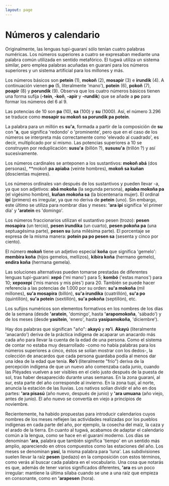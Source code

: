 ```yaml
---
layout: page
---
```


# Números y calendario

Originalmente, las lenguas tupí-guaraní sólo tenían cuatro palabras numéricas. Los números superiores a cuatro se expresaban mediante una palabra común utilizada en sentido metafórico. El tugwá utiliza un sistema similar, pero emplea palabras acuñadas en guaraní para los números superiores y un sistema artificial para los millones y más.

Los números básicos son **petein** (1), **mokoñ** (2), **mosapir** (3) e **irundik** (4). A continuación vienen **po** (5, literalmente 'mano'), **potein** (6), **pokoñ** (7), **poapir** (8) y **porundik** (9). Observa que los cuatro números básicos tienen una forma sufija (**-tein**, **-koñ**, **-apir** y **-rundik**) que se añade a **po** para formar los números del 6 al 9.

Las potencias de 10 son **pa** (10), **sa** (100) y **su** (1000). Así, el número 3.296 se traduce como **mosapir su mokoñ sa porundik pa potein**.

La palabra para un millón es **su'a**, formada a partir de la composición de **su** con **'a**, que significa 'redondo' o 'prominente', pero que en el caso de los números se interpreta más correctamente como 'elevado al cuadrado', es decir, multiplicado por sí mismo. Las potencias superiores a 10 se construyen por reduplicación: **susu'a** (billón ?), **sususu'a** (trillón ?) y así sucesivamente.

Los números cardinales se anteponen a los sustantivos: **mokoñ abá** (dos personas), **mokoñ **pa apiaba** (veinte hombres), **mokoñ sa kuñan** (doscientas mujeres).

Los números ordinales van después de los sustantivos y pueden llevar -a, ya que son adjetivos: **abá mokoña** (la segunda persona), **apiaba mokoña pa** (el vigésimo hombre), **kuñan mokoña sa** (la bicentenaria mujer). El ordinal **ipí** (primero) es irregular, ya que no deriva de **petein** (uno). Sin embargo, este último se utiliza para nombrar días y meses: **'ara ipí** significa 'el primer día' y **'aratein** es 'domingo'.

Los números fraccionarios utilizan el sustantivo pesen (trozo): **pesen mosapira** (un tercio), **pesen irundika** (un cuarto), **pesen pokoña pa** (una septuagésima parte), **pesen su** (una milésima parte). El porcentaje se expresa de la misma manera: **potein pa po pesen sa** (sesenta y cinco por ciento).

El número **mokoñ** tiene un adjetivo especial **koña** que significa 'gemelo': **membira koña** (hijos gemelos, mellizos), **kibira koña** (hermano gemelo), **endira koña** (hermana gemela).

Las soluciones alternativas pueden tomarse prestadas de diferentes lenguas tupí-guaraní: **xepó** ('mi mano') para 5; **kombó** ('estas manos') para 10; **xepoxepí** ('mis manos y mis pies') para 20. También se puede hacer referencia a las potencias de 1.000 por su orden: **su'a mokoña** (mil millones), **su'a mosapira** (billón), **su'a irundika** (cuatrillón), **su'a po** (quintillón), **su'a potein** (sextillón), **su'a pokoña** (septillón), etc.

Los sufijos numéricos son elementos formativos en los nombres de los días de la semana (desde **'aratein**, 'domingo', hasta **'arapomokoña**, 'sábado') y de los meses (desde **yasitein**, 'enero', hasta **yasipamokoña**, 'diciembre').

Hay dos palabras que significan "año": **akayú** y **ro'i**. **Akayú** (literalmente 'anacardo') deriva de la práctica indígena de acaparar un anacardo más cada año para llevar la cuenta de la edad de una persona. Como el sistema de contar no estaba muy desarrollado -como no había palabras para los números superiores a cinco, éstos se solían mostrar con los dedos-, la colección de anacardos que cada persona guardaba podía al menos dar una idea de la edad que tenía. **Ro'i** (literalmente "frío") deriva de la percepción indígena de que un nuevo año comenzaba cada junio, cuando las Pléyades vuelven a ser visibles en el cielo justo después de la puesta de sol, tras haber desaparecido durante unas semanas. En la zona guaraní, al sur, esta parte del año corresponde al invierno. En la zona tupí, al norte, anuncia la estación de las lluvias. Los nativos solían dividir el año en dos partes: **'ara pisasú** (año nuevo, después de junio) y **'ara umuana** (año viejo, antes de junio). El año nuevo se convertía en viejo a principios de noviembre.

Recientemente, ha habido propuestas para introducir calendarios cuyos nombres de los meses reflejen las actividades realizadas por los pueblos indígenas en cada parte del año, por ejemplo, la cosecha del maíz, la caza y el arado de la tierra. En cuanto al tugwá, acabamos de adaptar el calendario común a la lengua, como se hace en el guaraní moderno. Los días se denominan **'ara**, palabra que también significa 'tiempo' en un sentido más amplio, apareciendo en otros compuestos como las estaciones del año. Los meses se denominan **yasí**, la misma palabra para 'luna'. Las subdivisiones suelen llevar la raíz **pesen** (pedazo) en la composición con estos términos, como verás al buscar cada palabra en el vocabulario. Una cosa que notarás es que, además de tener varios significados diferentes, **'ara** es un poco irregular: mantiene la última sílaba cuando se une a una raíz que empieza en consonante, como en **'arapesen** (hora).
